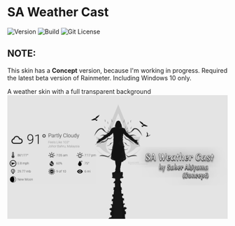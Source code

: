 # SA Weather Cast

![Version](https://img.shields.io/static/v1?label=Version&message=0.6.1-beta&color=4169e1&style=for-the-badge&link=https://github.com/SaberAkiyama/SAWeatherCast/releases/tag/v0.6.1-beta) ![Build](https://img.shields.io/static/v1?label=Build&message=Concept&color=e14169&style=for-the-badge&link=https://github.com/SaberAkiyama/SAWeatherCast/blob/concept/README.md) ![Git License](https://img.shields.io/static/v1?label=LICENSE&message=CC0-1.0&color=e1b941&style=for-the-badge&link=https://github.com/SaberAkiyama/SAWeatherCast/raw/master/LICENSE)

## NOTE:
This skin has a **Concept** version, because I'm working in progress. Required the latest beta version of Rainmeter. Including Windows 10 only.

A weather skin with a full transparent background
![SA Weather Cast](https://github.com/SaberAkiyama/SAWeatherCast/blob/master/GitHub_Resources/Weather%20Cast(UpResNet10)(scale)(1920x1080).png)
